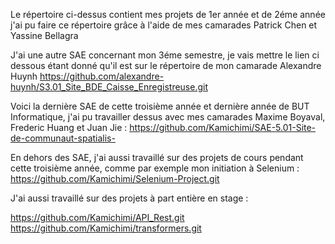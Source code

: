 Le répertoire ci-dessus contient mes projets de 1er année et de 2éme année
j'ai pu faire ce répertoire grâce à l'aide de mes camarades Patrick Chen et Yassine Bellagra

J'ai une autre SAE concernant mon 3éme semestre, je vais mettre le lien ci dessous étant donné qu'il est sur le répertoire de mon camarade Alexandre Huynh
https://github.com/alexandre-huynh/S3.01_Site_BDE_Caisse_Enregistreuse.git

Voici la dernière SAE de cette troisième année et dernière année de BUT Informatique, j'ai pu travailler dessus avec mes camarades Maxime Boyaval, Frederic Huang et Juan Jie : 
https://github.com/Kamichimi/SAE-5.01-Site-de-communaut-spatialis-

En dehors des SAE, j'ai aussi travaillé sur des projets de cours pendant cette troisième année, comme par exemple mon initiation à Selenium : 
https://github.com/Kamichimi/Selenium-Project.git

J'ai aussi travaillé sur des projets à part entière en stage : 

https://github.com/Kamichimi/API_Rest.git
https://github.com/Kamichimi/transformers.git

